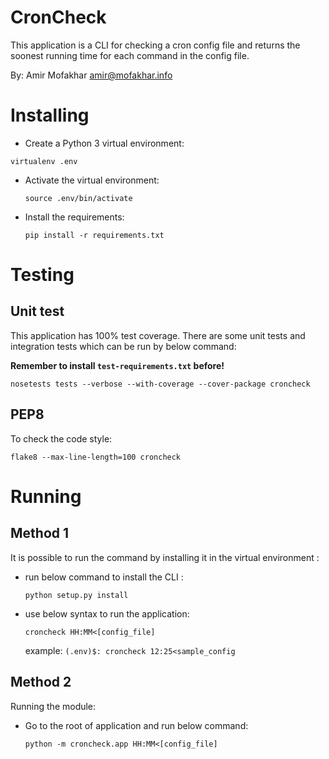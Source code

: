 # CronCheck

This application is a CLI for checking a cron config file and
 returns the soonest running time for each command in the config file.
   
By: Amir Mofakhar <amir@mofakhar.info>


# Installing

-  Create a Python 3 virtual environment:
   
  `virtualenv .env`

- Activate the virtual environment:

  `source .env/bin/activate`
  
- Install the requirements:

  `pip install -r requirements.txt`  


# Testing

## Unit test

This application has 100% test coverage.
There are some unit tests and integration tests which can be run by below command:

**Remember to install `test-requirements.txt` before!**

`nosetests tests --verbose --with-coverage --cover-package croncheck`

## PEP8

To check the code style:

`flake8 --max-line-length=100 croncheck` 

# Running

## Method 1

It is possible to run the command by installing it in the virtual environment :

- run below command to install the CLI :
  
  `python setup.py install`

- use below syntax to run the application:

  `croncheck HH:MM<[config_file]`
  
  example: `(.env)$: croncheck 12:25<sample_config`
  
## Method 2

Running the module:

- Go to the root of application and run below command:

  `python -m croncheck.app HH:MM<[config_file]`

